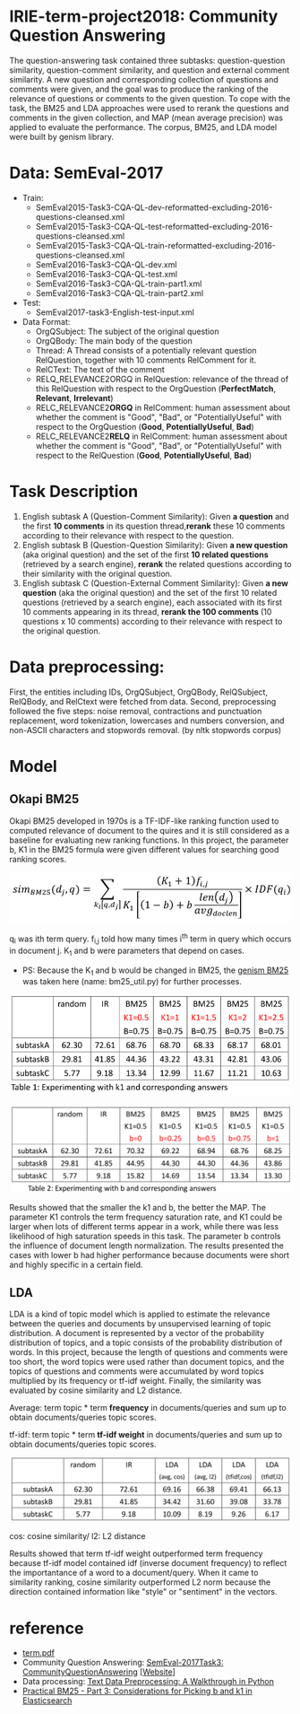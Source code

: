 # IRIE-term-project2018: Community Question Answering

The question-answering task contained three subtasks: question-question similarity, question-comment similarity, and question and external comment similarity. A new question and corresponding collection of questions and comments were given, and the goal was to produce the ranking of the relevance of questions or comments to the given question. To cope with the task, the BM25 and LDA approaches were used to rerank the questions and comments in the given collection, and MAP (mean average precision) was applied to evaluate the performance. The corpus, BM25, and LDA model were built by genism library.


# Data: SemEval-2017


 * Train:
    * SemEval2015-Task3-CQA-QL-dev-reformatted-excluding-2016-questions-cleansed.xml
    * SemEval2015-Task3-CQA-QL-test-reformatted-excluding-2016-questions-cleansed.xml
    * SemEval2015-Task3-CQA-QL-train-reformatted-excluding-2016-questions-cleansed.xml
    * SemEval2016-Task3-CQA-QL-dev.xml
    * SemEval2016-Task3-CQA-QL-test.xml
    * SemEval2016-Task3-CQA-QL-train-part1.xml
    * SemEval2016-Task3-CQA-QL-train-part2.xml
 * Test: 
     * SemEval2017-task3-English-test-input.xml
 * Data Format:
    * OrgQSubject: The subject of the original question
    * OrgQBody: The main body of the question
    * Thread: A Thread consists of a potentially relevant question RelQuestion, together with 10 comments RelComment for it.
    * RelCText: The text of the comment
    * RELQ_RELEVANCE2ORGQ in RelQuestion:  relevance of the thread of this RelQuestion with respect to the OrgQuestion (**PerfectMatch**, **Relevant**, **Irrelevant**)
    * RELC_RELEVANCE2**ORGQ** in RelComment:  human assessment about whether the comment is "Good", "Bad", or "PotentiallyUseful" with respect to the OrgQuestion (**Good**, **PotentiallyUseful**, **Bad**)
    * RELC_RELEVANCE2**RELQ** in RelComment: human assessment about whether the comment is "Good", "Bad", or "PotentiallyUseful" with respect to the RelQuestion (**Good**, **PotentiallyUseful**, **Bad**)


# Task Description
 1. English subtask A (Question-Comment Similarity): 
Given **a question** and the first **10 comments** in its question thread,**rerank** these 10 comments according to their relevance with respect to the question.
 2. English subtask B (Question-Question Similarity):
Given **a new question** (aka original question) and the set of the first **10 related questions** (retrieved by a search engine), **rerank** the related questions according to their similarity with the original question.
3. English subtask C (Question-External Comment Similarity):
Given **a new question** (aka the original question) and the set of the first 10 related questions (retrieved by a search engine), each associated with its first 10 comments appearing in its thread, **rerank the 100 comments** (10 questions x 10 comments) according to their relevance with respect to the original question.


# Data preprocessing:

First, the entities including IDs, OrgQSubject, OrgQBody, RelQSubject, RelQBody, and RelCtext were fetched from data. Second, preprocessing followed the five steps: noise removal, contractions and punctuation replacement, word tokenization, lowercases and numbers conversion, and non-ASCII characters and stopwords removal. (by nltk stopwords corpus)


# Model

## Okapi BM25

Okapi BM25 developed in 1970s is a TF-IDF-like ranking function used to computed relevance of document to the quires and it is still considered as a baseline for evaluating new ranking functions. In this project, the parameter b, K1 in the BM25 formula were given different values for searching good ranking scores.


![BM25 formula](https://github.com/lilinmail0523/IRIE-term-project2018/blob/master/image/BM25.png)

q<sub>i</sub> was ith term query. f<sub>i,j</sub> told how many times i<sup>th</sup> term in query which occurs in document j. K<sub>1</sub> and b were parameters that depend on cases.

* PS: Because the K<sub>1</sub> and b would be changed in BM25, the [genism BM25](https://github.com/RaRe-Technologies/gensim/blob/develop/gensim/summarization/bm25.py) was taken here (name: bm25_util.py) for further processes.  

![BM25 result K1](https://github.com/lilinmail0523/IRIE-term-project2018/blob/master/image/BM25ResultK1.png)

![BM25 result b](https://github.com/lilinmail0523/IRIE-term-project2018/blob/master/image/BM25Resultb.png)

Results showed that the smaller the k1 and b, the better the MAP. The parameter K1 controls the term frequency saturation rate, and K1 could be larger when lots of different terms appear in a work, while there was less likelihood of high saturation speeds in this task. The parameter b controls the influence of document length normalization. The results presented the cases with lower b had higher performance because documents were short and highly specific in a certain field.


## LDA

LDA is a kind of topic model which is applied to estimate the relevance between the queries and documents by unsupervised learning of topic distribution. A document is represented by a vector of the probability distribution of topics, and a topic consists of the probability distribution of words. In this project, because the length of questions and comments were too short, the word topics were used rather than document topics, and the topics of questions and comments were accumulated by word topics multiplied by its frequency or tf-idf weight. Finally, the similarity was evaluated by cosine similarity and L2 distance. 

Average: term topic * term **frequency** in documents/queries and sum up to obtain documents/queries topic scores.

tf-idf: term topic * term **tf-idf weight** in documents/queries and sum up to obtain documents/queries topic scores.

![LDA result b](https://github.com/lilinmail0523/IRIE-term-project2018/blob/master/image/LDAResult.png)

cos: cosine similarity/ l2: L2 distance

Results showed that term tf-idf weight outperformed term frequency because tf-idf model contained idf (inverse document frequency) to reflect the importantance of a word to a document/query. When it came to similarity ranking, cosine similarity outperformed L2 norm because the direction contained information like "style" or "sentiment" in the vectors.

# reference

- [term.pdf](https://github.com/lilinmail0523/IRIE-term-project2018/blob/master/term.pdf)
- Community Question Answering: [SemEval-2017Task3: CommunityQuestionAnswering](https://www.aclweb.org/anthology/S17-2003.pdf) [[Website](http://alt.qcri.org/semeval2017/task3/)]
- Data processing: [Text Data Preprocessing: A Walkthrough in Python](https://www.kdnuggets.com/2018/03/text-data-preprocessing-walkthrough-python.html)
- [Practical BM25 - Part 3: Considerations for Picking b and k1 in Elasticsearch](https://www.elastic.co/blog/practical-bm25-part-3-considerations-for-picking-b-and-k1-in-elasticsearch)
